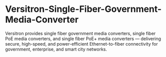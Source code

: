# Versitron-Single-Fiber-Government-Media-Converter
Versitron provides single fiber government media converters, single fiber PoE media converters, and single fiber PoE+ media converters — delivering secure, high-speed, and power-efficient Ethernet-to-fiber connectivity for government, enterprise, and smart city networks.

